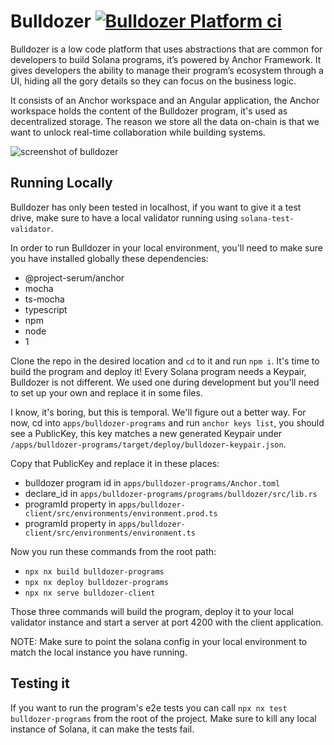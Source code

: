 # Bulldozer [![Bulldozer Platform ci](https://github.com/heavy-duty/platform/actions/workflows/bulldozer-platform-ci.yaml/badge.svg?branch=master)](https://github.com/heavy-duty/platform/actions/workflows/bulldozer-platform-ci.yaml)

Bulldozer is a low code platform that uses abstractions that are common for developers to build Solana programs, it’s powered by Anchor Framework. It gives developers the ability to manage their program’s ecosystem through a UI, hiding all the gory details so they can focus on the business logic.

It consists of an Anchor workspace and an Angular application, the Anchor workspace holds the content of the Bulldozer program, it's used as decentralized storage. The reason we store all the data on-chain is that we want to unlock real-time collaboration while building systems.

![screenshot of bulldozer](https://user-images.githubusercontent.com/7496781/137217166-403c0780-4808-48d7-964a-49d8720c168a.png)

## Running Locally

Bulldozer has only been tested in localhost, if you want to give it a test drive, make sure to have a local validator running using `solana-test-validator`.

In order to run Bulldozer in your local environment, you'll need to make sure you have installed globally these dependencies:

- @project-serum/anchor
- mocha
- ts-mocha
- typescript
- npm
- node
- 1

Clone the repo in the desired location and `cd` to it and run `npm i`. It's time to build the program and deploy it! Every Solana program needs a Keypair, Bulldozer is not different. We used one during development but you'll need to set up your own and replace it in some files.

I know, it's boring, but this is temporal. We'll figure out a better way. For now, cd into `apps/bulldozer-programs` and run `anchor keys list`, you should see a PublicKey, this key matches a new generated Keypair under `/apps/bulldozer-programs/target/deploy/bulldozer-keypair.json`.

Copy that PublicKey and replace it in these places:

- bulldozer program id in `apps/bulldozer-programs/Anchor.toml`
- declare_id in `apps/bulldozer-programs/programs/bulldozer/src/lib.rs`
- programId property in `apps/bulldozer-client/src/environments/environment.prod.ts`
- programId property in `apps/bulldozer-client/src/environments/environment.ts`

Now you run these commands from the root path:

- `npx nx build bulldozer-programs`
- `npx nx deploy bulldozer-programs`
- `npx nx serve bulldozer-client`

Those three commands will build the program, deploy it to your local validator instance and start a server at port 4200 with the client application.

NOTE: Make sure to point the solana config in your local environment to match the local instance you have running.

## Testing it

If you want to run the program's e2e tests you can call `npx nx test bulldozer-programs` from the root of the project. Make sure to kill any local instance of Solana, it can make the tests fail.
